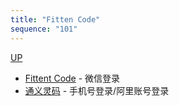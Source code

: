 ```yaml
---
title: "Fitten Code"
sequence: "101"
---
```


[UP](/ide/intellij-idea-index.html)


- [Fittent Code](https://code.fittentech.com/) - 微信登录
- [通义灵码](https://tongyi.aliyun.com/lingma) - 手机号登录/阿里账号登录
